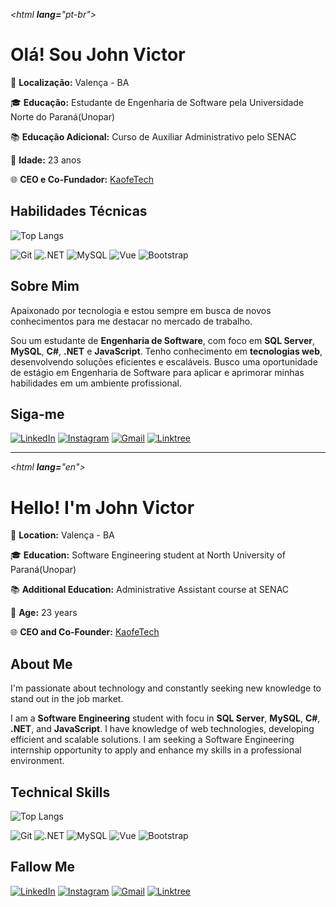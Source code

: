 _<html **lang=**"pt-br">_

# Olá! Sou John Victor

📍 **Localização:** Valença - BA

🎓 **Educação:** Estudante de Engenharia de Software pela Universidade Norte do Paraná(Unopar)

📚 **Educação Adicional:** Curso de Auxiliar Administrativo pelo SENAC

💼 **Idade:** 23 anos

🌐 **CEO e Co-Fundador:** [KaofeTech](https://www.kaofetech.com)

## Habilidades Técnicas

![Top Langs](https://github-readme-stats-git-masterrstaa-rickstaa.vercel.app/api/top-langs/?username=johnvictor777&layout=compact&bg_color=000&border_color=30A3DC&title_color=E94D5F&text_color=FFF)

![Git](https://img.shields.io/badge/GIT-E44C30?style=for-the-badge&logo=git&logoColor=white)
![.NET](https://img.shields.io/badge/.NET-5C2D91?style=for-the-badge&logo=.net&logoColor=white)
![MySQL](https://img.shields.io/badge/MySQL-00000F?style=for-the-badge&logo=mysql&logoColor=white)
![Vue](https://img.shields.io/badge/vuejs-%2335495e.svg?style=for-the-badge&logo=vuedotjs&logoColor=%234FC08D)
![Bootstrap](https://img.shields.io/badge/-boostrap-0D1117?style=for-the-badge&logo=bootstrap&labelColor=0D1117)




## Sobre Mim

Apaixonado por tecnologia e estou sempre em busca de novos conhecimentos para me destacar no mercado de trabalho.

Sou um estudante de **Engenharia de Software**, com foco em **SQL Server**, **MySQL**, **C#**, **.NET** e **JavaScript**. Tenho conhecimento em **tecnologias web**, desenvolvendo soluções eficientes e escaláveis. Busco uma oportunidade de estágio em Engenharia de Software para aplicar e aprimorar minhas habilidades em um ambiente profissional.

## Siga-me

[![LinkedIn](https://img.shields.io/badge/LinkedIn-0077B5?style=for-the-badge&logo=linkedin&logoColor=white)](https://www.linkedin.com/in/johnvic7or/)
[![Instagram](https://img.shields.io/badge/-Instagram-%23E4405F?style=for-the-badge&logo=instagram&logoColor=white)](https://www.instagram.com/johnvic7or/)
[![Gmail](https://img.shields.io/badge/Gmail-333333?style=for-the-badge&logo=gmail&logoColor=red)](mailto:victorjohn609@gmail.com)
[![Linktree](https://img.shields.io/badge/linktree-39E09B?style=for-the-badge&logo=linktree&logoColor=white)](https://linktr.ee/johnvictor7)

---

_<html **lang=**"en">_

# Hello! I'm John Victor

📍 **Location:** Valença - BA

🎓 **Education:** Software Engineering student at North University of Paraná(Unopar)

📚 **Additional Education:** Administrative Assistant course at SENAC

💼 **Age:** 23 years

🌐 **CEO and Co-Founder:** [KaofeTech](https://www.kaofetech.com)

## About Me

I'm passionate about technology and constantly seeking new knowledge to stand out in the job market.

I am a **Software Engineering** student with focu in **SQL Server**, **MySQL**, **C#**, **.NET**, and **JavaScript**. I have knowledge of web technologies, developing efficient and scalable solutions. I am seeking a Software Engineering internship opportunity to apply and enhance my skills in a professional environment.

## Technical Skills

![Top Langs](https://github-readme-stats-git-masterrstaa-rickstaa.vercel.app/api/top-langs/?username=johnvictor777&layout=compact&bg_color=000&border_color=30A3DC&title_color=E94D5F&text_color=FFF)

![Git](https://img.shields.io/badge/GIT-E44C30?style=for-the-badge&logo=git&logoColor=white)
![.NET](https://img.shields.io/badge/.NET-5C2D91?style=for-the-badge&logo=.net&logoColor=white)
![MySQL](https://img.shields.io/badge/MySQL-00000F?style=for-the-badge&logo=mysql&logoColor=white)
![Vue](https://img.shields.io/badge/vuejs-%2335495e.svg?style=for-the-badge&logo=vuedotjs&logoColor=%234FC08D)
![Bootstrap](https://img.shields.io/badge/-boostrap-0D1117?style=for-the-badge&logo=bootstrap&labelColor=0D1117)

## Fallow Me

[![LinkedIn](https://img.shields.io/badge/LinkedIn-0077B5?style=for-the-badge&logo=linkedin&logoColor=white)](https://www.linkedin.com/in/johnvic7or/)
[![Instagram](https://img.shields.io/badge/-Instagram-%23E4405F?style=for-the-badge&logo=instagram&logoColor=white)](https://www.instagram.com/johnvic7or/)
[![Gmail](https://img.shields.io/badge/Gmail-333333?style=for-the-badge&logo=gmail&logoColor=red)](mailto:victorjohn609@gmail.com)
[![Linktree](https://img.shields.io/badge/linktree-39E09B?style=for-the-badge&logo=linktree&logoColor=white)](https://linktr.ee/johnvictor7)

